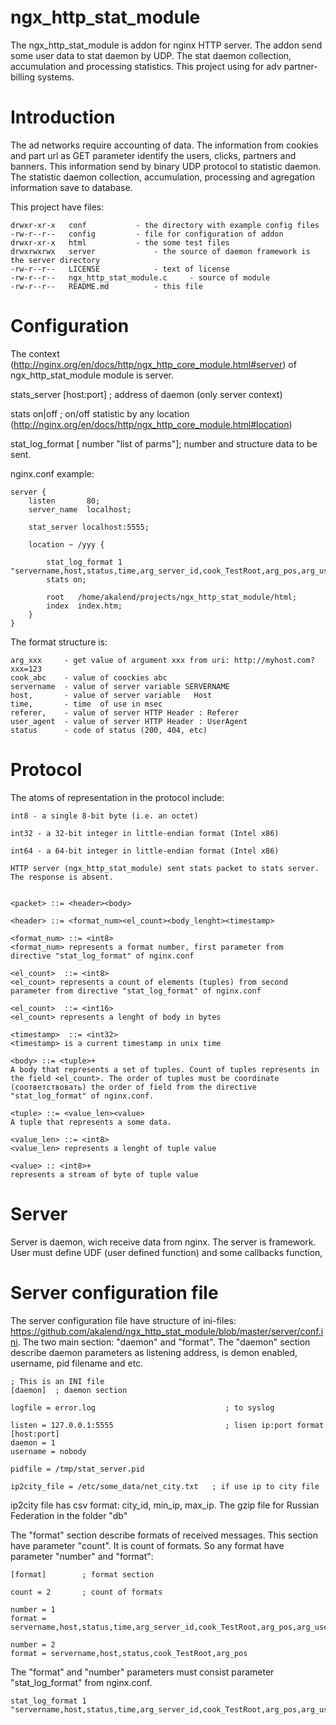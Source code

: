 # ngx_http_stat_module
The ngx_http_stat_module is addon for nginx HTTP server. The addon send some user data to stat daemon by UDP. The stat daemon collection, accumulation and processing statistics. This project using for adv partner-billing systems. 

# Introduction

The ad networks require accounting of data. The information from cookies and part url as GET parameter identify the users, clicks, partners and banners. This information send by binary UDP protocol to statistic daemon. The statistic daemon collection, accumulation, processing and agregation information save to database.


This project have files:

	drwxr-xr-x   conf			- the directory with example config files
	-rw-r--r--   config			- file for configuration of addon
	drwxr-xr-x   html			- the some test files
	drwxrwxrwx   server 			- the source of daemon framework is the server directory
	-rw-r--r--   LICENSE			- text of license
	-rw-r--r--   ngx_http_stat_module.c 	- source of module
	-rw-r--r--   README.md 			- this file


# Configuration

The context (http://nginx.org/en/docs/http/ngx_http_core_module.html#server) of ngx_http_stat_module module is server.


stats_server [host:port] ; 	address of daemon (only server context)

stats on|off ;		 	on/off statistic by any location (http://nginx.org/en/docs/http/ngx_http_core_module.html#location) 

stat_log_format [ number  "list of parms"];  number and structure data to be sent.


nginx.conf example: 


    server {
        listen       80;
        server_name  localhost;

        stat_server localhost:5555;

        location ~ /yyy {

            stat_log_format 1 "servername,host,status,time,arg_server_id,cook_TestRoot,arg_pos,arg_user_id";
            stats on;

            root   /home/akalend/projects/ngx_http_stat_module/html;
            index  index.htm;
        }
    }


The format structure is:

	arg_xxx 	- get value of argument xxx from uri: http://myhost.com?xxx=123 
	cook_abc 	- value of coockies abc
	servername 	- value of server variable SERVERNAME
	host,		- value of server variable   Host
	time,		- time  of use in msec
	referer,	- value of server HTTP Header : Referer
	user_agent	- value of server HTTP Header : UserAgent
	status		- code of status (200, 404, etc)




# Protocol

The atoms of representation in the protocol include:

	int8 - a single 8-bit byte (i.e. an octet)
	
	int32 - a 32-bit integer in little-endian format (Intel x86)
	
	int64 - a 64-bit integer in little-endian format (Intel x86)

	HTTP server (ngx_http_stat_module) sent stats packet to stats server. The response is absent.


	<packet> ::= <header><body>

	<header> ::= <format_num><el_count><body_lenght><timestamp>

	<format_num> ::= <int8>
	<format_num> represents a format number, first parameter from directive "stat_log_format" of nginx.conf

	<el_count>  ::= <int8>
	<el_count> represents a count of elements (tuples) from second parameter from directive "stat_log_format" of nginx.conf

	<el_count>  ::= <int16>
	<el_count> represents a lenght of body in bytes

	<timestamp>  ::= <int32>
	<timestamp> is a current timestamp in unix time

	<body> ::= <tuple>+
	A body that represents a set of tuples. Count of tuples represents in the field <el_count>. The order of tuples must be coordinate (cоответствовать) the order of field from the directive "stat_log_format" of nginx.conf. 

	<tuple> ::= <value_len><value>
	A tuple that represents a some data.

	<value_len> ::= <int8>
	<value_len> represents a lenght of tuple value

	<value> :: <int8>+
	represents a stream of byte of tuple value



# Server

Server is daemon, wich receive data from nginx. The server is framework. User must define UDF (user defined function) and some callbacks function,



# Server configuration file

The server configuration file have structure of ini-files: https://github.com/akalend/ngx_http_stat_module/blob/master/server/conf.ini. The two main section: "daemon" and "format". The "daemon" section describe daemon parameters as listening address, is demon enabled, username, pid filename and etc.


	; This is an INI file
	[daemon]  ; daemon section

	logfile = error.log								; to syslog

	listen = 127.0.0.1:5555 						; lisen ip:port format [host:port]
	daemon = 1
	username = nobody

	pidfile = /tmp/stat_server.pid

	ip2city_file = /etc/some_data/net_city.txt   ; if use ip to city file


ip2city file has csv format: city_id, min_ip, max_ip. The gzip file for Russian Federation in the folder "db"


The "format" section describe formats of received messages. This section have parameter "count". It is count of formats. So any format have parameter "number" and "format":

	[format] 		; format section
	
	count = 2 		; count of formats

	number = 1
	format = servername,host,status,time,arg_server_id,cook_TestRoot,arg_pos,arg_user_id

	number = 2
	format = servername,host,status,cook_TestRoot,arg_pos

The "format" and "number" parameters must consist parameter "stat_log_format" from nginx.conf.

	stat_log_format 1 "servername,host,status,time,arg_server_id,cook_TestRoot,arg_pos,arg_user_id";


